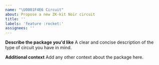```yaml
---
name: "\U0001F4E6 Circuit"
about: Propose a new ZK-kit Noir circuit
title: ''
labels: 'feature :rocket:'
assignees: ''
---
```


**Describe the package you'd like**
A clear and concise description of the type of circuit you have in mind.

**Additional context**
Add any other context about the package here.
